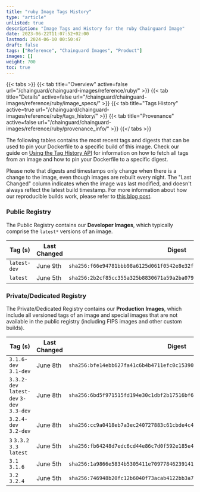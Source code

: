 ```yaml
---
title: "ruby Image Tags History"
type: "article"
unlisted: true
description: "Image Tags and History for the ruby Chainguard Image"
date: 2023-06-22T11:07:52+02:00
lastmod: 2024-06-10 00:50:47
draft: false
tags: ["Reference", "Chainguard Images", "Product"]
images: []
weight: 700
toc: true
---
```


{{< tabs >}}
{{< tab title="Overview" active=false url="/chainguard/chainguard-images/reference/ruby/" >}}
{{< tab title="Details" active=false url="/chainguard/chainguard-images/reference/ruby/image_specs/" >}}
{{< tab title="Tags History" active=true url="/chainguard/chainguard-images/reference/ruby/tags_history/" >}}
{{< tab title="Provenance" active=false url="/chainguard/chainguard-images/reference/ruby/provenance_info/" >}}
{{</ tabs >}}

The following tables contains the most recent tags and digests that can be used to pin your Dockerfile to a specific build of this image. Check our guide on [Using the Tag History API](/chainguard/chainguard-images/using-the-tag-history-api/) for information on how to fetch all tags from an image and how to pin your Dockerfile to a specific digest.

Please note that digests and timestamps only change when there is a change to the image, even though images are rebuilt every night. The "Last Changed" column indicates when the image was last modified, and doesn't always reflect the latest build timestamp. For more information about how our reproducible builds work, please refer to [this blog post](https://www.chainguard.dev/unchained/reproducing-chainguards-reproducible-image-builds).

### Public Registry
The Public Registry contains our **Developer Images**, which typically comprise the `latest*` versions of an image.

| Tag (s)       | Last Changed | Digest                                                                    |
|---------------|--------------|---------------------------------------------------------------------------|
|  `latest-dev` | June 9th     | `sha256:f66e94781bbb98a6125d061f0542e8e32fb444c2d2b1f5a7a40f90ebb1f0506f` |
|  `latest`     | June 5th     | `sha256:2b2cf85cc355a325b8830671a59a2ba07938611c9bb1e7bcb7248c39f8e0991f` |


### Private/Dedicated Registry
The Private/Dedicated Registry contains our **Production Images**, which include all versioned tags of an image and special images that are not available in the public registry (including FIPS images and other custom builds).

| Tag (s)                                     | Last Changed | Digest                                                                    |
|---------------------------------------------|--------------|---------------------------------------------------------------------------|
|  `3.1.6-dev` `3.1-dev`                      | June 8th     | `sha256:bfe14ebb627fa41c6b4b4711efc0c153901e0333b0885d4dcf9873f5db7dd689` |
|  `3.3.2-dev` `latest-dev` `3-dev` `3.3-dev` | June 8th     | `sha256:6bd5f971515fd194e30c1dbf2b17516bf6c805e1c54a10664120b4d565b0f82f` |
|  `3.2.4-dev` `3.2-dev`                      | June 8th     | `sha256:cc9a0418eb7a3ec240727883c61cbde4c4458e542fe3722f11f2947fc874dec6` |
|  `3` `3.3.2` `3.3` `latest`                 | June 5th     | `sha256:fb64248d7edc6cd44e86c7d0f592e185e4dcb473279c807fd8fd0dd7e9b92263` |
|  `3.1` `3.1.6`                              | June 5th     | `sha256:1a9866e5834b5305411e7097784623914186be724b9684064c70680b07732f39` |
|  `3.2` `3.2.4`                              | June 5th     | `sha256:746948b20fc12b6040f73acab4122bb3a75991cdb3165442a729099b10ba2960` |

